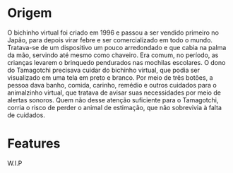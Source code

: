 # Origem
O bichinho virtual foi criado em 1996 e passou a ser vendido primeiro no Japão, para depois virar febre e ser comercializado em todo o mundo. Tratava-se de um dispositivo um pouco arredondado e que cabia na palma da mão, servindo até mesmo como chaveiro. Era comum, no período, as crianças levarem o brinquedo pendurados nas mochilas escolares. O dono do Tamagotchi precisava cuidar do bichinho virtual, que podia ser visualizado em uma tela em preto e branco. Por meio de três botões, a pessoa dava banho, comida, carinho, remédio e outros cuidados para o animalzinho virtual, que tratava de avisar suas necessidades por meio de alertas sonoros. Quem não desse atenção suficiente para o Tamagotchi, corria o risco de perder o animal de estimação, que não sobrevivia à falta de cuidados.
# Features
W.I.P
